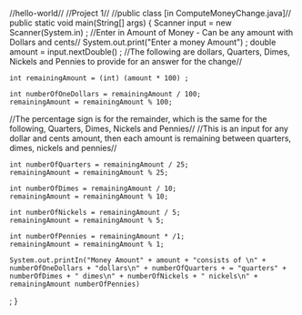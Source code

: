//hello-world//
//Project 1//
//public class [in ComputeMoneyChange.java]//
  public static void main(String[] args)  {
    Scanner input = new Scanner(System.in) ;
//Enter in Amount of Money - Can be any amount with Dollars and cents//
    System.out.print("Enter a money Amount") ;
    double amount = input.nextDouble() ;
//The following are dollars, Quarters, Dimes, Nickels and Pennies to provide for an answer for the change//

    int remainingAmount = (int) (amount * 100) ;
    
    int numberOfOneDollars = remainingAmount / 100;
    remainingAmount = remainingAmount % 100;
//The percentage sign is for the remainder, which is the same for the following, Quarters, Dimes, Nickels and Pennies//
//This is an input for any dollar and cents amount, then each amount is remaining between quarters, dimes, nickels and pennies//

    int numberOfQuarters = remainingAmount / 25;
    remainingAmount = remainingAmount % 25;

    int numberOfDimes = remainingAmount / 10;
    remainingAmount = remainingAmount % 10;

    int numberOfNickels = remainingAmount / 5;
    remainingAmount = remainingAmount % 5;

    int numberOfPennies = remainingAmount * /1;
    remainingAmount = remainingAmount % 1;

    System.out.printIn("Money Amount" + amount + "consists of \n" + numberOfOneDollars + "dollars\n" + numberOfQuarters + = "quarters" + numberOfDimes + " dimes\n" + numberOfNickels + " nickels\n" + remainingAmount numberOfPennies)
; }

    
